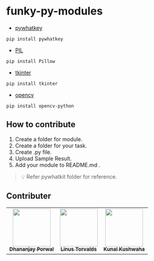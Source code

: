 # funky-py-modules

- [pywhatkey](https://pypi.org/project/pywhatkit/)

```pip
pip install pywhatkey
```
- [PIL](https://pillow.readthedocs.io/en/stable/)

```pip
pip install Pillow
```
- [tkinter](https://docs.python.org/3/library/tkinter.html)

```pip
pip install tkinter
```
- [opencv](https://opencv.org/)

```pip
pip install opencv-python
```

## How to contribute

1. Create a folder for module.
2. Create a folder for your task.
3. Create .py file.
4. Upload Sample Result.
5. Add your module to README.md .

> 💡 Refer pywhatkit folder for reference.

## Contributer

<table>
  
  <td align="center"><a href="https://github.com/DhananjayPorwal"><img src="https://avatars.githubusercontent.com/u/51775507?v=4?s=100" width="100px;" alt=""/><br /><sub><b>Dhananjay Porwal</b></sub></a><br /></td>
  
  <td align="center"><a href="https://github.com/torvalds"><img src="https://avatars.githubusercontent.com/u/1024025?v=4" width="100px;" alt=""/><br /><sub><b>Linus Torvalds</b></sub></a><br /></td>
  
  <td align="center"><a href="https://github.com/kunal-kushwaha"><img src="https://avatars.githubusercontent.com/u/42698533?v=4" width="100px;" alt=""/><br /><sub><b>Kunal Kushwaha</b></sub></a><br /></td>
  
  
  </tr>
  
  </tr>
  
  </table>
